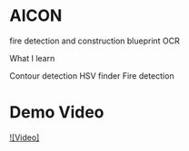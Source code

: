 # AICON
fire detection and construction blueprint OCR

What I learn

Contour detection
HSV finder
Fire detection

# Demo Video
[![Video]](https://youtu.be/W1QBj1-xEXE)
